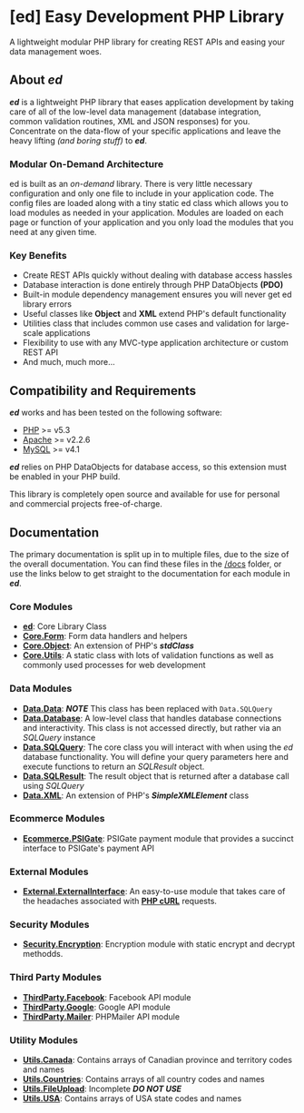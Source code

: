 # [ed] Easy Development PHP Library

A lightweight modular PHP library for creating REST APIs and easing your data management woes.

## About *ed*

*__ed__* is a lightweight PHP library that eases application development by taking care of all of the low-level data management (database integration, common validation routines, XML and JSON responses) for you.  Concentrate on the data-flow of your specific applications and leave the heavy lifting *(and boring stuff)* to *__ed__*.

### Modular On-Demand Architecture

ed is built as an *on-demand* library.  There is very little necessary configuration and only one file to include in your application code.  The config files are loaded along with a tiny static ed class which allows you to load modules as needed in your application.  Modules are loaded on each page or function of your application and you only load the modules that you need at any given time.

### Key Benefits

* Create REST APIs quickly without dealing with database access hassles
* Database interaction is done entirely through PHP DataObjects __(PDO)__
* Built-in module dependency management ensures you will never get ed library errors
* Useful classes like __Object__ and __XML__ extend PHP's default functionality
* Utilities class that includes common use cases and validation for large-scale applications
* Flexibility to use with any MVC-type application architecture or custom REST API
* And much, much more...

## Compatibility and Requirements

*__ed__* works and has been tested on the following software:

* [PHP](http://php.net) >= v5.3
* [Apache](http://apache.org) >= v2.2.6
* [MySQL](http://mysql.com) >= v4.1

*__ed__* relies on PHP DataObjects for database access, so this extension must be enabled in your PHP build.

This library is completely open source and available for use for personal and commercial projects free-of-charge.


## Documentation

The primary documentation is split up in to multiple files, due to the size of the overall documentation.  You can find these files in the [/docs](https://github.com/rkstar/ed/tree/master/docs) folder, or use the links below to get straight to the documentation for each module in *__ed__*.

### Core Modules

* [**ed**](https://github.com/rkstar/ed/tree/master/docs/ed.md): Core Library Class
* [**Core.Form**](https://github.com/rkstar/ed/tree/master/docs/Core/Form.md): Form data handlers and helpers
* [**Core.Object**](https://github.com/rkstar/ed/tree/master/docs/Core/Object.md): An extension of PHP's *__stdClass__*
* [**Core.Utils**](https://github.com/rkstar/ed/tree/master/docs/Core/Utils.md): A static class with lots of validation functions as well as commonly used processes for web development

### Data Modules

* [**Data.Data**](https://github.com/rkstar/ed/tree/master/docs/Data/SQLQuery.md): *__NOTE__* This class has been replaced with `Data.SQLQuery`
* [**Data.Database**](https://github.com/rkstar/ed/tree/master/docs/Data/Database.md): A low-level class that handles database connections and interactivity.  This class is not accessed directly, but rather via an *SQLQuery* instance
* [**Data.SQLQuery**](https://github.com/rkstar/ed/tree/master/docs/Data/SQLQuery.md): The core class you will interact with when using the *ed* database functionality.  You will define your query parameters here and execute functions to return an *SQLResult* object.
* [**Data.SQLResult**](https://github.com/rkstar/ed/tree/master/docs/Data/SQLResult.md): The result object that is returned after a database call using *SQLQuery*
* [**Data.XML**](https://github.com/rkstar/ed/tree/master/docs/Data/XML.md): An extension of PHP's *__SimpleXMLElement__* class

### Ecommerce Modules

* [**Ecommerce.PSIGate**](https://github.com/rkstar/ed/tree/master/docs/Ecommerce/PSIGate.md): PSIGate payment module that provides a succinct interface to PSIGate's payment API

### External Modules

* [**External.ExternalInterface**](https://github.com/rkstar/ed/tree/master/docs/External/ExternalInterface.md): An easy-to-use module that takes care of the headaches associated with [**PHP cURL**](http://php.net/curl) requests.

### Security Modules

* [**Security.Encryption**](https://github.com/rkstar/ed/tree/master/docs/Security/Encryption.md): Encryption module with static encrypt and decrypt methodds.

### Third Party Modules

* [**ThirdParty.Facebook**](https://github.com/rkstar/ed/tree/master/docs/ThirdParty/Facebook.md): Facebook API module
* [**ThirdParty.Google**](https://github.com/rkstar/ed/tree/master/docs/ThirdParty/Google.md): Google API module
* [**ThirdParty.Mailer**](https://github.com/rkstar/ed/tree/master/docs/ThirdParty/Mailer.md): PHPMailer API module

### Utility Modules

* [**Utils.Canada**](https://github.com/rkstar/ed/tree/master/docs/Utils/Canada.md): Contains arrays of Canadian province and territory codes and names
* [**Utils.Countries**](https://github.com/rkstar/ed/tree/master/docs/Utils/Countries.md): Contains arrays of all country codes and names
* [**Utils.FileUpload**](https://github.com/rkstar/ed/tree/master/docs/Utils/FileUpload.md): Incomplete *__DO NOT USE__*
* [**Utils.USA**](https://github.com/rkstar/ed/tree/master/docs/Utils/USA.md): Contains arrays of USA state codes and names